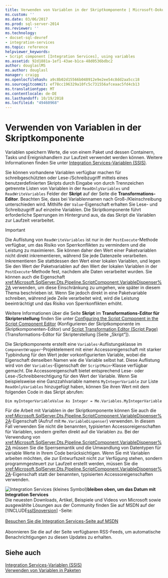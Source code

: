 ```yaml
---
title: Verwenden von Variablen in der Skriptkomponente | Microsoft-Dokumentation
ms.custom: ''
ms.date: 03/06/2017
ms.prod: sql-server-2014
ms.reviewer: ''
ms.technology:
- docset-sql-devref
- integration-services
ms.topic: reference
helpviewer_keywords:
- Script component [Integration Services], using variables
ms.assetid: 92d1881a-1ef1-43ae-b1ca-48d0536bdbc2
author: douglaslMS
ms.author: douglasl
manager: craigg
ms.openlocfilehash: a9c8b02d15566b048912e9e2ee54c8dd2aa5cc18
ms.sourcegitcommit: ef78cc196329a10fc5c731556afceaac5fd4cb13
ms.translationtype: MT
ms.contentlocale: de-DE
ms.lasthandoff: 10/19/2018
ms.locfileid: "49460968"
---
```

# <a name="using-variables-in-the-script-component"></a>Verwenden von Variablen in der Skriptkomponente
  Variablen speichern Werte, die von einem Paket und dessen Containern, Tasks und Ereignishandlern zur Laufzeit verwendet werden können. Weitere Informationen finden Sie unter [Integration Services-Variablen &#40;SSIS&#41;](../../integration-services-ssis-variables.md).  
  
 Sie können vorhandene Variablen verfügbar machen für schreibgeschützten oder Lese-/Schreibzugriff mittels eines benutzerdefinierten Skripts durch Eingabe von durch Trennzeichen getrennte Listen von Variablen in der `ReadOnlyVariables` und `ReadWriteVariables` Felder der **Skript** auf der Seite die **Transformations-Editor**. Beachten Sie, dass bei Variablennamen nach Groß-/Kleinschreibung unterschieden wird. Mithilfe der `Value`-Eigenschaft erhalten Sie Lese- und Schreibzugriff auf einzelne Variablen. Die Skriptkomponente führt erforderliche Sperrungen im Hintergrund aus, da das Skript die Variablen zur Laufzeit verarbeitet.  
  
> [!IMPORTANT]  
>  Die Auflistung von `ReadWriteVariables` ist nur in der `PostExecute`-Methode verfügbar, um das Risiko von Sperrkonflikten zu vermindern und die Leistung zu maximieren. Sie können daher den Wert einer Paketvariablen nicht direkt inkrementieren, während Sie jede Datenzeile verarbeiten. Inkrementieren Sie stattdessen den Wert einer lokalen Variablen, und legen Sie den Wert der Paketvariablen auf den Wert der lokalen Variablen in der `PostExecute`-Methode fest, nachdem alle Daten verarbeitet wurden. Sie können auch die Eigenschaft <xref:Microsoft.SqlServer.Dts.Pipeline.ScriptComponent.VariableDispenser%2A> verwenden, um diese Einschränkung zu umgehen, wie später in diesem Thema beschrieben ist. Wenn Sie jedoch direkt in eine Paketvariable schreiben, während jede Zeile verarbeitet wird, wird die Leistung beeinträchtigt und das Risiko von Sperrkonflikten erhöht.  
  
 Weitere Informationen über die Seite **Skript** im **Transformations-Editor für Skripterstellung** finden Sie unter [Configuring the Script Component in the Script Component Editor](configuring-the-script-component-in-the-script-component-editor.md) (Konfigurieren der Skriptkomponente im Skriptkomponenten-Editor) und [Script Transformation Editor &#40;Script Page&#41;](../../script-transformation-editor-script-page.md) (Transformations-Editor für Skripterstellung [Seite „Skript“]).  
  
 Die Skriptkomponente erstellt eine `Variables`-Auflistungsklasse im `ComponentWrapper`-Projektelement mit einer Accessoreigenschaft mit starker Typbindung für den Wert jeder vorkonfigurierten Variable, wobei die Eigenschaft denselben Namen wie die Variable selbst hat. Diese Auflistung wird von der `Variables`-Eigenschaft der `ScriptMain`-Klasse verfügbar gemacht. Die Accessoreigenschaft bietet entsprechend Lese- oder Lese-/Schreibberechtigung für den Wert der Variable. Wenn Sie beispielsweise eine Ganzzahlvariable namens `MyIntegerVariable` zur Liste `ReadOnlyVariables` hinzugefügt haben, können Sie ihren Wert mit dem folgenden Code in das Skript abrufen:  
  
 `Dim myIntegerVariableValue As Integer = Me.Variables.MyIntegerVariable`  
  
 Für die Arbeit mit Variablen in der Skriptkomponente können Sie auch die <xref:Microsoft.SqlServer.Dts.Pipeline.ScriptComponent.VariableDispenser%2A>-Eigenschaft (Aufruf mit `Me.VariableDispenser`) verwenden. In diesem Fall verwenden Sie nicht die benannten, typisierten Accessoreigenschaften für Variablen, sondern greifen direkt auf die Variablen zu. Bei der Verwendung von <xref:Microsoft.SqlServer.Dts.Pipeline.ScriptComponent.VariableDispenser%2A> müssen Sie die Sperrsemantik und die Umwandlung von Datentypen für variable Werte in Ihrem Code berücksichtigen. Wenn Sie mit Variablen arbeiten möchten, die zur Entwurfszeit nicht zur Verfügung stehen, sondern programmgesteuert zur Laufzeit erstellt werden, müssen Sie die <xref:Microsoft.SqlServer.Dts.Pipeline.ScriptComponent.VariableDispenser%2A>-Eigenschaft statt der benannten, typisierten Accessoreigenschaften verwenden.  
  
![Integration Services (kleines Symbol)](../../media/dts-16.gif "Integration Services (kleines Symbol)")**bleiben oben, um das Datum mit Integration Services**<br /> Die neuesten Downloads, Artikel, Beispiele und Videos von Microsoft sowie ausgewählte Lösungen aus der Community finden Sie auf MSDN auf der [!INCLUDE[ssISnoversion](../../../includes/ssisnoversion-md.md)] -Seite:<br /><br /> [Besuchen Sie die Integration Services-Seite auf MSDN](http://go.microsoft.com/fwlink/?LinkId=136655)<br /><br /> Abonnieren Sie die auf der Seite verfügbaren RSS-Feeds, um automatische Benachrichtigungen zu diesen Updates zu erhalten.  
  
## <a name="see-also"></a>Siehe auch  
 [Integration Services-Variablen &#40;SSIS&#41;](../../integration-services-ssis-variables.md)   
 [Verwenden von Variablen in Paketen](../../use-variables-in-packages.md)  
  
  

